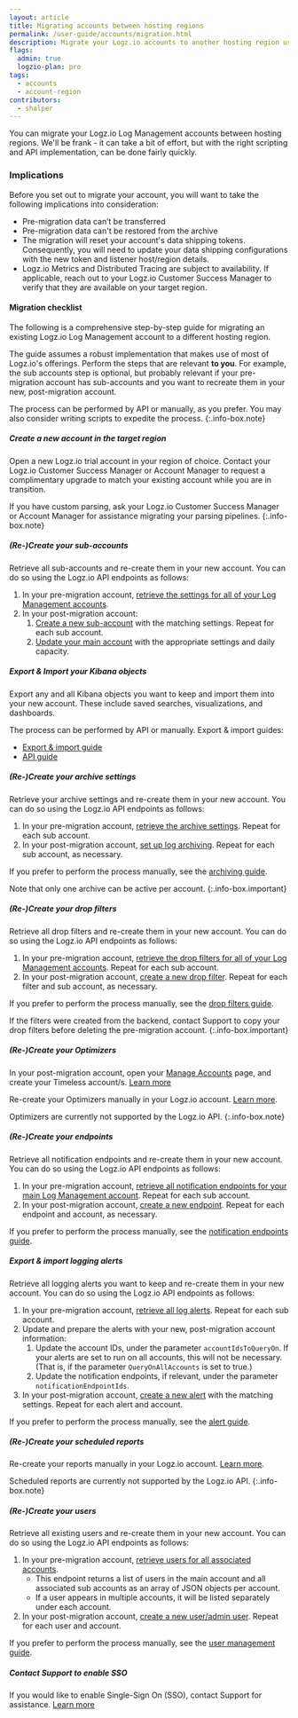 ```yaml
---
layout: article
title: Migrating accounts between hosting regions
permalink: /user-guide/accounts/migration.html
description: Migrate your Logz.io accounts to another hosting region using the Logz.io API and export/import options.
flags:
  admin: true
  logzio-plan: pro
tags:
  - accounts
  - account-region
contributors:
  - shalper
---
```


You can migrate your Logz.io Log Management accounts between hosting regions. We'll be frank - it can take a bit of effort, but with the right scripting and API implementation, can be done fairly quickly.

### Implications

Before you set out to migrate your account, you will want to take the following implications into consideration:

* Pre-migration data can’t be transferred
* Pre-migration data can't be restored from the archive
* The migration will reset your account's data shipping tokens. Consequently, you will need to update your data shipping configurations with the new token and listener host/region details.
* Logz.io Metrics and Distributed Tracing are subject to availability. If applicable, reach out to your Logz.io Customer Success Manager to verify that they are available on your target region.




#### Migration checklist

The following is a comprehensive step-by-step guide for migrating an existing Logz.io Log Management account to a different hosting region.

The guide assumes a robust implementation that makes use of most of Logz.io's offerings. Perform the steps that are relevant **to you**. For example, the sub accounts step is optional, but probably relevant if your pre-migration account has sub-accounts and you want to recreate them in your new, post-migration account.

<!-- info-box-start:info -->
The process can be performed by API or manually, as you prefer. You may also consider writing scripts to expedite the process.
{:.info-box.note}
<!-- info-box-end -->



<div class="tasklist">

##### Create a new account in the target region

Open a new Logz.io trial account in your region of choice. Contact your Logz.io Customer Success Manager or Account Manager to request a complimentary upgrade to match your existing account while you are in transition.


If you have custom parsing, ask your Logz.io Customer Success Manager or Account Manager for assistance migrating your parsing pipelines.
{:.info-box.note}

##### (Re-)Create your sub-accounts

Retrieve all sub-accounts and re-create them in your new account. You can do so using the Logz.io API endpoints as follows:

1. In your pre-migration account, [retrieve the settings for all of your Log Management accounts](https://docs.logz.io/api/#operation/getAllDetailedTimeBasedAccount).
2. In your post-migration account:
    1. [Create a new sub-account](https://docs.logz.io/api/#operation/createTimeBasedAccount) with the matching settings. Repeat for each sub account.
    2. [Update your main account](https://docs.logz.io/api/#operation/updateTimeBasedAccount) with the appropriate settings and daily capacity.



##### Export & Import your Kibana objects

Export any and all Kibana objects you want to keep and import them into your new account. These include saved searches, visualizations, and dashboards.

The process can be performed by API or manually. Export & import guides:

* [Export & import guide](https://docs.logz.io/user-guide/kibana/share-import-export)
* [API guide](https://docs.logz.io/api/#tag/Import-or-export-Kibana-objects)


##### (Re-)Create your archive settings

Retrieve your archive settings and re-create them in your new account. You can do so using the Logz.io API endpoints as follows:

1. In your pre-migration account, [retrieve the archive settings](https://docs.logz.io/api/#operation/getSettingsForAccount). Repeat for each sub account.
2. In your post-migration account, [set up log archiving](https://docs.logz.io/api/#operation/createSettings). Repeat for each sub account, as necessary.

If you prefer to perform the process manually, see the [archiving guide](https://docs.logz.io/user-guide/archive-and-restore/configure-archiving.html).

<!-- info-box-start:info -->
Note that only one archive can be active per account.
{:.info-box.important}
<!-- info-box-end -->


##### (Re-)Create your drop filters

Retrieve all drop filters and re-create them in your new account. You can do so using the Logz.io API endpoints as follows:

1. In your pre-migration account, [retrieve the drop filters for all of your Log Management accounts](https://docs.logz.io/api/#operation/getAllForAccount). Repeat for each sub account.
2. In your post-migration account, [create a new drop filter](https://docs.logz.io/api/#operation/create). Repeat for each filter and sub account, as necessary.


If you prefer to perform the process manually, see the [drop filters guide](https://docs.logz.io/user-guide/accounts/drop-filters/).

<!-- info-box-start:info -->
If the filters were created from the backend, contact Support to copy your drop filters before deleting the pre-migration account.
{:.info-box.important}
<!-- info-box-end -->



##### (Re-)Create your Optimizers

In your post-migration account, open your [Manage Accounts](https://app.logz.io/#/dashboard/settings/manage-accounts) page, and create your Timeless account/s. [Learn more](https://app.logz.io/user-guide/accounts/manage-timeless-accounts.html)

Re-create your Optimizers manually in your Logz.io account. [Learn more](/user-guide/optimizers/configure-optimizers.html).


<!-- info-box-start:info -->
Optimizers are currently not supported by the Logz.io API.
{:.info-box.note}
<!-- info-box-end -->

##### (Re-)Create your endpoints

Retrieve all notification endpoints and re-create them in your new account. You can do so using the Logz.io API endpoints as follows:

1. In your pre-migration account, [retrieve all notification endpoints for your main Log Management account](https://docs.logz.io/api/#operation/getAllEndpoints). Repeat for each sub account.
2. In your post-migration account, [create a new endpoint](https://docs.logz.io/api/#tag/Manage-notification-endpoints). Repeat for each endpoint and account, as necessary.


If you prefer to perform the process manually, see the [notification endpoints guide](https://docs.logz.io/user-guide/integrations/endpoints.html).


##### Export & import logging alerts

Retrieve all logging alerts you want to keep and re-create them in your new account.
You can do so using the Logz.io API endpoints as follows:

1. In your pre-migration account, [retrieve all log alerts](https://docs.logz.io/api/#operation/getAllAlerts). Repeat for each sub account.
2. Update and prepare the alerts with your new, post-migration account information:
    1. Update the account IDs, under the parameter `accountIdsToQueryOn`. If your alerts are set to run on all accounts, this will not be necessary. (That is, if the parameter `QueryOnAllAccounts` is set to true.)
    2. Update the notification endpoints, if relevant, under the parameter `notificationEndpointIds`.
3. In your post-migration account, [create a new alert](https://docs.logz.io/api/#operation/createAlert) with the matching settings. Repeat for each alert and account.

If you prefer to perform the process manually, see the [alert guide](https://docs.logz.io/user-guide/alerts/configure-an-alert.html).


##### (Re-)Create your scheduled reports

Re-create your reports manually in your Logz.io account. [Learn more](/user-guide/reports/).


<!-- info-box-start:info -->
Scheduled reports are currently not supported by the Logz.io API.
{:.info-box.note}
<!-- info-box-end -->

##### (Re-)Create your users

Retrieve all existing users and re-create them in your new account.
You can do so using the Logz.io API endpoints as follows:

1. In your pre-migration account, [retrieve users for all associated accounts](https://docs.logz.io/api/#operation/listAllAccountUsers).
    * This endpoint returns a list of users in the main account and all associated sub accounts as an array of JSON objects per account.
    * If a user appears in multiple accounts, it will be listed separately under each account.
2. In your post-migration account, [create a new user/admin user](https://docs.logz.io/api/#operation/createUser). Repeat for each user and account.

If you prefer to perform the process manually, see the [user management guide](https://docs.logz.io/user-guide/users/).


##### Contact Support to enable SSO

If you would like to enable Single-Sign On (SSO), contact Support for assistance. [Learn more](/user-guide/users/single-sign-on/)



</div>
